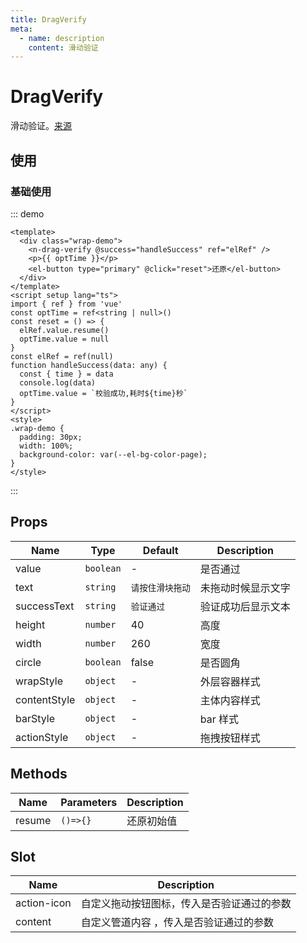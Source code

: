 ```yaml
---
title: DragVerify
meta:
  - name: description
    content: 滑动验证
---
```


# DragVerify

滑动验证。[来源](https://vvbin.cn/doc-next/components/verify.html)

## 使用

### 基础使用

::: demo

```vue
<template>
  <div class="wrap-demo">
    <n-drag-verify @success="handleSuccess" ref="elRef" />
    <p>{{ optTime }}</p>
    <el-button type="primary" @click="reset">还原</el-button>
  </div>
</template>
<script setup lang="ts">
import { ref } from 'vue'
const optTime = ref<string | null>()
const reset = () => {
  elRef.value.resume()
  optTime.value = null
}
const elRef = ref(null)
function handleSuccess(data: any) {
  const { time } = data
  console.log(data)
  optTime.value = `校验成功,耗时${time}秒`
}
</script>
<style>
.wrap-demo {
  padding: 30px;
  width: 100%;
  background-color: var(--el-bg-color-page);
}
</style>
```

:::

## Props

| Name         | Type      | Default          | Description        |
| ------------ | --------- | ---------------- | ------------------ |
| value        | `boolean` | -                | 是否通过           |
| text         | `string`  | `请按住滑块拖动` | 未拖动时候显示文字 |
| successText  | `string`  | `验证通过`       | 验证成功后显示文本 |
| height       | `number`  | 40               | 高度               |
| width        | `number`  | 260              | 宽度               |
| circle       | `boolean` | false            | 是否圆角           |
| wrapStyle    | `object`  | -                | 外层容器样式       |
| contentStyle | `object`  | -                | 主体内容样式       |
| barStyle     | `object`  | -                | bar 样式           |
| actionStyle  | `object`  | -                | 拖拽按钮样式       |

## Methods

| Name   | Parameters | Description |
| ------ | ---------- | ----------- |
| resume | `()=>{}`   | 还原初始值  |

## Slot

| Name        | Description                                |
| ----------- | ------------------------------------------ |
| action-icon | 自定义拖动按钮图标，传入是否验证通过的参数 |
| content     | 自定义管道内容 ，传入是否验证通过的参数    |
